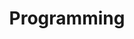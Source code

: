 ---
title: Programming
description: Programming related stuff
image:

# Badge style
style:
    background: "#2a9d8f"
    color: "#fff"
---